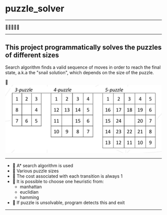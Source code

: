 # puzzle_solver
---
🧩🧩🧩🧩🧩

---
## This project programmatically solves the puzzles of different sizes

Search algorithm finds a valid sequence of moves in order to reach the
final state, a.k.a the "snail solution", which depends on the size of the puzzle.

🐌 
![Image snail_position](https://github.com/bchelste/puzzle_solver/blob/main/additional/snail_position.png)

---
- 🔹 A* search algorithm is used
- 🔹 Various puzzle sizes
- 🔹 The cost associated with each transition is always 1
- 🔹 It is possible to choose one heuristic from:
    - manhattan
    - euclidian
    - hamming
- 🔹 If puzzle is unsolvable, program detects this and exit

---
